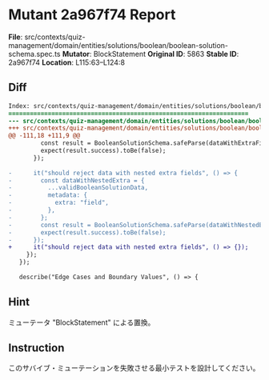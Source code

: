 # Mutant 2a967f74 Report

**File**: src/contexts/quiz-management/domain/entities/solutions/boolean/boolean-solution-schema.spec.ts
**Mutator**: BlockStatement
**Original ID**: 5863
**Stable ID**: 2a967f74
**Location**: L115:63–L124:8

## Diff

```diff
Index: src/contexts/quiz-management/domain/entities/solutions/boolean/boolean-solution-schema.spec.ts
===================================================================
--- src/contexts/quiz-management/domain/entities/solutions/boolean/boolean-solution-schema.spec.ts	original
+++ src/contexts/quiz-management/domain/entities/solutions/boolean/boolean-solution-schema.spec.ts	mutated #5863
@@ -111,18 +111,9 @@
         const result = BooleanSolutionSchema.safeParse(dataWithExtraField);
         expect(result.success).toBe(false);
       });
 
-      it("should reject data with nested extra fields", () => {
-        const dataWithNestedExtra = {
-          ...validBooleanSolutionData,
-          metadata: {
-            extra: "field",
-          },
-        };
-        const result = BooleanSolutionSchema.safeParse(dataWithNestedExtra);
-        expect(result.success).toBe(false);
-      });
+      it("should reject data with nested extra fields", () => {});
     });
   });
 
   describe("Edge Cases and Boundary Values", () => {
```

## Hint

ミューテータ "BlockStatement" による置換。

## Instruction

このサバイブ・ミューテーションを失敗させる最小テストを設計してください。
